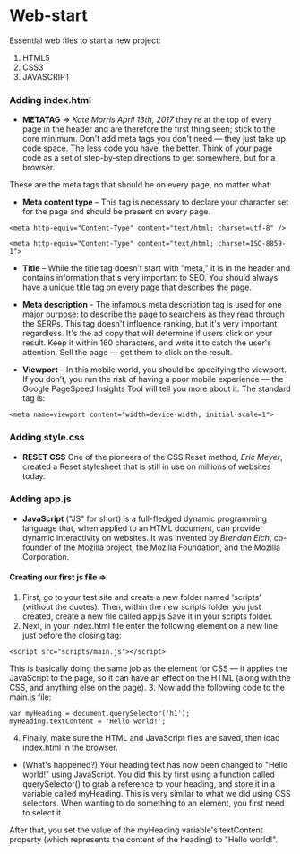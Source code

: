 # Web-start
Essential web files to start a new project:
1. HTML5
2. CSS3
3. JAVASCRIPT

### Adding index.html 
- **METATAG** => _Kate Morris April 13th, 2017_
they're at the top of every page in the header and are therefore the first thing seen; stick to the core minimum. Don't add meta tags you don't need — they just take up code space. The less code you have, the better. Think of your page code as a set of step-by-step directions to get somewhere, but for a browser.

These are the meta tags that should be on every page, no matter what:
- **Meta content type** – This tag is necessary to declare your character set for the page and should be present on every page.
```
<meta http-equiv="Content-Type" content="text/html; charset=utf-8" />

<meta http-equiv="Content-Type" content="text/html; charset=ISO-8859-1">
```
- **Title** – While the title tag doesn’t start with "meta," it is in the header and contains information that's very important to SEO. You should always have a unique title tag on every page that describes the page.

- **Meta description** - The infamous meta description tag is used for one major purpose: to describe the page to searchers as they read through the SERPs. This tag doesn't influence ranking, but it's very important regardless. It's the ad copy that will determine if users click on your result. Keep it within 160 characters, and write it to catch the user's attention. Sell the page — get them to click on the result.

- **Viewport** – In this mobile world, you should be specifying the viewport. If you don’t, you run the risk of having a poor mobile experience — the Google PageSpeed Insights Tool will tell you more about it. The standard tag is:
```
<meta name=viewport content="width=device-width, initial-scale=1">
```

### Adding style.css 
- **RESET CSS**
One of the pioneers of the CSS Reset method, _Eric Meyer_, created a Reset stylesheet that is still in use on millions of websites today.

### Adding app.js
- **JavaScript** ("JS" for short) is a full-fledged dynamic programming language that, when applied to an HTML document, can provide dynamic interactivity on websites. It was invented by _Brendan Eich_, co-founder of the Mozilla project, the Mozilla Foundation, and the Mozilla Corporation.

#### Creating our first js file => 
1. First, go to your test site and create a new folder named 'scripts' (without the quotes). Then, within the new scripts folder you just created, create a new file called app.js 
Save it in your scripts folder.
2. Next, in your index.html file enter the following element on a new line just before the closing </body> tag:
```
<script src="scripts/main.js"></script>
```
This is basically doing the same job as the <link> element for CSS — it applies the JavaScript to the page, so it can have an effect on the HTML (along with the CSS, and anything else on the page).
3. Now add the following code to the main.js file:
```
var myHeading = document.querySelector('h1');
myHeading.textContent = 'Hello world!';
```
4. Finally, make sure the HTML and JavaScript files are saved, then load index.html in the browser.
- (What's happened?)
Your heading text has now been changed to "Hello world!" using JavaScript. You did this by first using a function called querySelector() to grab a reference to your heading, and store it in a variable called myHeading. This is very similar to what we did using CSS selectors. When wanting to do something to an element, you first need to select it.

After that, you set the value of the myHeading variable's textContent property (which represents the content of the heading) to "Hello world!".
